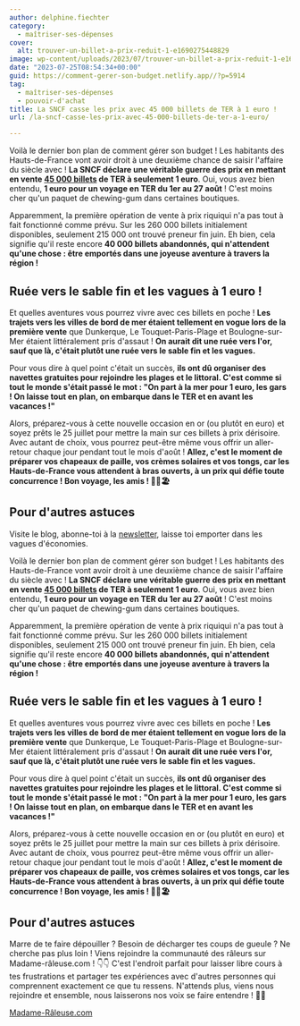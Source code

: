 ```yaml
---
author: delphine.fiechter
category:
  - maîtriser-ses-dépenses
cover:
  alt: trouver-un-billet-a-prix-reduit-1-e1690275448829
image: wp-content/uploads/2023/07/trouver-un-billet-a-prix-reduit-1-e1690275448829-2.png
date: "2023-07-25T08:54:34+00:00"
guid: https://comment-gerer-son-budget.netlify.app//?p=5914
tag:
  - maîtriser-ses-dépenses
  - pouvoir-d'achat
title: La SNCF casse les prix avec 45 000 billets de TER à 1 euro !
url: /la-sncf-casse-les-prix-avec-45-000-billets-de-ter-a-1-euro/

---
```

Voilà le dernier bon plan de comment gérer son budget ! Les habitants des Hauts-de-France vont avoir droit à une deuxième chance de saisir l'affaire du siècle avec ! **La SNCF déclare une véritable guerre des prix en mettant en vente [45 000 billets](https://www.francetvinfo.fr/decouverte/vacances/hauts-de-france-45-000-billets-de-ter-a-1-euros-mis-en-vente-ce-mardi_5970401.html "45 000 billet") de TER à seulement 1 euro**. Oui, vous avez bien entendu, **1 euro pour un voyage en TER du 1er au 27 août** ! C'est moins cher qu'un paquet de chewing-gum dans certaines boutiques.

Apparemment, la première opération de vente à prix riquiqui n'a pas tout à fait fonctionné comme prévu. Sur les 260 000 billets initialement disponibles, seulement 215 000 ont trouvé preneur fin juin. Eh bien, cela signifie qu'il reste encore **40 000 billets abandonnés, qui n'attendent qu'une chose : être emportés dans une joyeuse aventure à travers la région !**

## Ruée vers le sable fin et les vagues à 1 euro !

Et quelles aventures vous pourrez vivre avec ces billets en poche ! **Les trajets vers les villes de bord de mer étaient tellement en vogue lors de la première vente** que Dunkerque, Le Touquet-Paris-Plage et Boulogne-sur-Mer étaient littéralement pris d'assaut ! **On aurait dit une ruée vers l'or, sauf que là, c'était plutôt une ruée vers le sable fin et les vagues.**

Pour vous dire à quel point c'était un succès, **ils ont dû organiser des navettes gratuites pour rejoindre les plages et le littoral. C'est comme si tout le monde s'était passé le mot : "On part à la mer pour 1 euro, les gars ! On laisse tout en plan, on embarque dans le TER et en avant les vacances !"**

Alors, préparez-vous à cette nouvelle occasion en or (ou plutôt en euro) et soyez prêts le 25 juillet pour mettre la main sur ces billets à prix dérisoire. Avec autant de choix, vous pourrez peut-être même vous offrir un aller-retour chaque jour pendant tout le mois d'août ! **Allez, c'est le moment de préparer vos chapeaux de paille, vos crèmes solaires et vos tongs, car les Hauts-de-France vous attendent à bras ouverts, à un prix qui défie toute concurrence ! Bon voyage, les amis ! 🚂🌞🏖️**

## Pour d'autres astuces

Visite le blog, abonne-toi à la [newsletter](https://comment-gerer-son-budget.netlify.app//popupbuilder/5890/ "S’abonner à la newsletter"), laisse toi emporter dans les vagues d'économies.

Voilà le dernier bon plan de comment gérer son budget ! Les habitants des Hauts-de-France vont avoir droit à une deuxième chance de saisir l'affaire du siècle avec ! **La SNCF déclare une véritable guerre des prix en mettant en vente [45 000 billets](https://www.francetvinfo.fr/decouverte/vacances/hauts-de-france-45-000-billets-de-ter-a-1-euros-mis-en-vente-ce-mardi_5970401.html "45 000 billet") de TER à seulement 1 euro**. Oui, vous avez bien entendu, **1 euro pour un voyage en TER du 1er au 27 août** ! C'est moins cher qu'un paquet de chewing-gum dans certaines boutiques.

Apparemment, la première opération de vente à prix riquiqui n'a pas tout à fait fonctionné comme prévu. Sur les 260 000 billets initialement disponibles, seulement 215 000 ont trouvé preneur fin juin. Eh bien, cela signifie qu'il reste encore **40 000 billets abandonnés, qui n'attendent qu'une chose : être emportés dans une joyeuse aventure à travers la région !**

## **Ruée vers le sable fin et les vagues à 1 euro !**

Et quelles aventures vous pourrez vivre avec ces billets en poche ! **Les trajets vers les villes de bord de mer étaient tellement en vogue lors de la première vente** que Dunkerque, Le Touquet-Paris-Plage et Boulogne-sur-Mer étaient littéralement pris d'assaut ! **On aurait dit une ruée vers l'or, sauf que là, c'était plutôt une ruée vers le sable fin et les vagues.**

Pour vous dire à quel point c'était un succès, **ils ont dû organiser des navettes gratuites pour rejoindre les plages et le littoral. C'est comme si tout le monde s'était passé le mot : "On part à la mer pour 1 euro, les gars ! On laisse tout en plan, on embarque dans le TER et en avant les vacances !"**

Alors, préparez-vous à cette nouvelle occasion en or (ou plutôt en euro) et soyez prêts le 25 juillet pour mettre la main sur ces billets à prix dérisoire. Avec autant de choix, vous pourrez peut-être même vous offrir un aller-retour chaque jour pendant tout le mois d'août ! **Allez, c'est le moment de préparer vos chapeaux de paille, vos crèmes solaires et vos tongs, car les Hauts-de-France vous attendent à bras ouverts, à un prix qui défie toute concurrence ! Bon voyage, les amis ! 🚂🌞🏖️**

## Pour d'autres astuces

Marre de te faire dépouiller ? Besoin de décharger tes coups de gueule ? Ne cherche pas plus loin ! Viens rejoindre la communauté des râleurs sur Madame-râleuse.com ! 👇👇 C'est l'endroit parfait pour laisser libre cours à tes frustrations et partager tes expériences avec d'autres personnes qui comprennent exactement ce que tu ressens. N'attends plus, viens nous rejoindre et ensemble, nous laisserons nos voix se faire entendre ! 💪😤

[Madame-Râleuse.com](https://madame-raleuse.com/ogm-tour-de-passe-passe-des-dirigeants-europeens)
